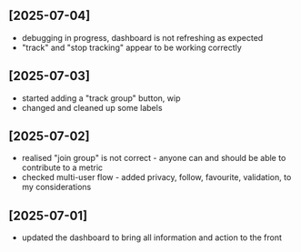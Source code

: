 ## [2025-07-04]
- debugging in progress, dashboard is not refreshing as expected
- "track" and "stop tracking" appear to be working correctly

## [2025-07-03]
- started adding a "track group" button, wip
- changed and cleaned up some labels

## [2025-07-02]

- realised "join group" is not correct - anyone can and should be able to contribute to a metric
- checked multi-user flow - added privacy, follow, favourite, validation, to my considerations

## [2025-07-01]

- updated the dashboard to bring all information and action to the front
